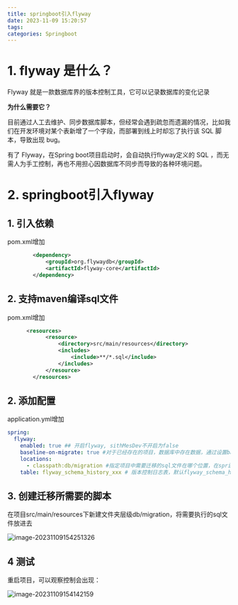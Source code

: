 ```yaml
---
title: springboot引入flyway
date: 2023-11-09 15:20:57
tags:
categories: Springboot
---
```


# 1. flyway 是什么？

Flyway 就是一款数据库界的版本控制工具，它可以记录数据库的变化记录

**为什么需要它？**

目前通过人工去维护、同步数据库脚本，但经常会遇到疏忽而遗漏的情况，比如我们在开发环境对某个表新增了一个字段，而部署到线上时却忘了执行该 SQL 脚本，导致出现 bug。

有了 Flyway，在Spring boot项目启动时，会自动执行flyway定义的 SQL ，而无需人为手工控制，再也不用担心因数据库不同步而导致的各种环境问题。

# 2. springboot引入flyway

## 1. 引入依赖

pom.xml增加

```xml
        <dependency>
            <groupId>org.flywaydb</groupId>
            <artifactId>flyway-core</artifactId>
        </dependency>
```

## 2. 支持maven编译sql文件

pom.xml增加

```xml
      <resources>
            <resource>
                <directory>src/main/resources</directory>
                <includes>
                    <include>**/*.sql</include>
                </includes>
            </resource>
        </resources>
```

## 2. 添加配置

application.yml增加

```yml
spring:
  flyway:
    enabled: true ## 开启flyway, sithMesDev不开启为false
    baseline-on-migrate: true #对于已经存在的项目，数据库中存在数据，通过设置baseline告诉flyway，这个baseline及之前的sql脚本都不要执行了
    locations:
      - classpath:db/migration #指定项目中需要迁移的sql文件在哪个位置，在springboot项目中classpath指的是resource文件夹
    table: flyway_schema_history_xxx # 版本控制日志表，默认flyway_schema_history,不同系统建议修改表名，如flyway_schema_history_admin
```

## 3. 创建迁移所需要的脚本

在项目src/main/resources下新建文件夹层级db/migration，将需要执行的sql文件放进去

![image-20231109154251326](https://panyuro.oss-cn-beijing.aliyuncs.com/image-20231109154251326.png)



## 4 测试

重启项目，可以观察控制会出现：

![image-20231109154142159](https://panyuro.oss-cn-beijing.aliyuncs.com/image-20231109154142159.png)





